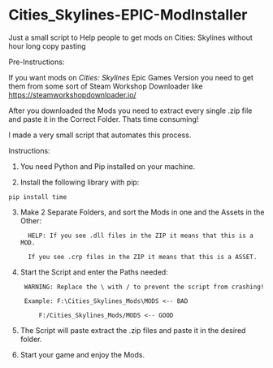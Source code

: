 # Cities_Skylines-EPIC-ModInstaller
Just a small script to Help people to get mods on Cities: Skylines without hour long copy pasting


Pre-Instructions:

  If you want mods on *Cities: Skylines* Epic Games Version you need to get them from some sort of Steam Workshop Downloader like https://steamworkshopdownloader.io/
  
  After you downloaded the Mods you need to extract every single .zip file and paste it in the Correct Folder. Thats time consuming!
  
  I made a very small script that automates this process.
  
Instructions:

  1. You need Python and Pip installed on your machine.

  2. Install the following library with pip:

    pip install time
  
  3. Make 2 Separate Folders, and sort the Mods in one and the Assets in the Other:

           HELP: If you see .dll files in the ZIP it means that this is a MOD.

           If you see .crp files in the ZIP it means that this is a ASSET.
  
  3. Start the Script and enter the Paths needed:

          WARNING: Replace the \ with / to prevent the script from crashing!

          Example: F:\Cities_Skylines_Mods\MODS <-- BAD

              F:/Cities_Skylines_Mods/MODS <-- GOOD
              
  4. The Script will paste extract the .zip files and paste it in the desired folder.

  5. Start your game and enjoy the Mods.


  
